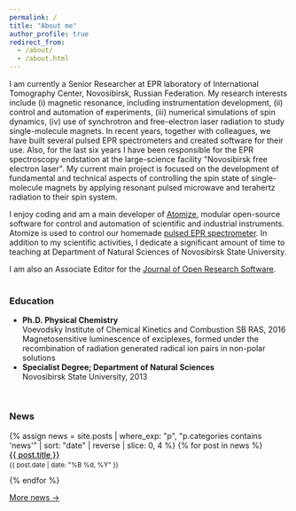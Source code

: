 ```yaml
---
permalink: /
title: "About me"
author_profile: true
redirect_from: 
  - /about/
  - /about.html
---
```


I am currently a Senior Researcher at EPR laboratory of International Tomography Center, Novosibirsk, Russian Federation. My research interests include (i) magnetic resonance, including instrumentation development, (ii) control and automation of experiments, (iii) numerical simulations of spin dynamics, (iv) use of synchrotron and free-electron laser radiation to study single-molecule magnets. In recent years, together with colleagues, we have built several pulsed EPR spectrometers and created software for their use. Also, for the last six years I have been responsible for the EPR spectroscopy endstation at the large-science facility "Novosibirsk free electron laser". My current main project is focused on the development of fundamental and technical aspects of controlling the spin state of single-molecule magnets by applying resonant pulsed microwave and terahertz radiation to their spin system.

I enjoy coding and am a main developer of <a href="https://github.com/Anatoly1010/Atomize">Atomize</a>, modular open-source software for control and automation of scientific and industrial instruments. Atomize is used to control our homemade <a href="https://www.sciencedirect.com/science/article/pii/S2666441022000620">pulsed EPR spectrometer</a>. In addition to my scientific activities, I dedicate a significant amount of time to teaching at Department of Natural Sciences of Novosibirsk State University.

I am also an Associate Editor for the <a href="https://openresearchsoftware.metajnl.com/about/editorialteam">Journal of Open Research Software</a>.


<!-- -------------- two‑column section -------------- -->
<div style="display:flex; flex-wrap:wrap; gap:1rem; margin-top:1rem;">

  <!-- ░░ Column 2 — education summary ░░ -->
  <div style="flex:1 1 280px;">
    <h3>Education</h3>
    <ul style="margin-left:0;">
      <li><strong>Ph.D. Physical Chemistry</strong><br>
          Voevodsky Institute of Chemical Kinetics and Combustion SB RAS, 2016<br>
          Magnetosensitive luminescence of exciplexes, formed under the recombination of radiation generated radical ion pairs in non-polar solutions
      </li>
      <li><strong>Specialist Degree; Department of Natural Sciences</strong><br>
          Novosibirsk State University, 2013
      </li>
    </ul>
  </div>

</div>
<!-- ------------ end two‑column section ------------ -->

<div style="display:flex; flex-wrap:wrap; gap:1rem; margin-top:1rem;">

  <!-- ░░ Column 1 — latest 3 news posts ░░ -->
  <div style="flex:1 1 280px;">
    <h3>News</h3>
    <ul style="margin-left:0; padding-left:0; list-style:none;">
      {% assign news = site.posts
         | where_exp: "p", "p.categories contains 'news'"
         | sort: "date"
         | reverse
         | slice: 0, 4 %}
      {% for post in news %}
        <li style="margin-bottom:0.75rem;">
          <a href="{{ post.url | relative_url }}" style="font-weight:500;">
            {{ post.title }}
          </a><br>
          <small>{{ post.date | date: "%B %d, %Y" }}</small>
        </li>
      {% endfor %}
    </ul>
    <a class="btn btn--primary" href="/news/">More news →</a>
  </div>

</div>